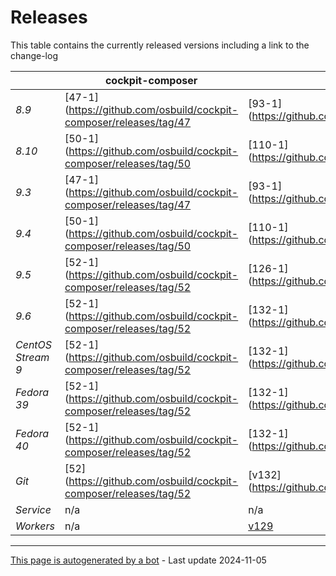 # Releases
This table contains the currently released versions including a link to the change-log

|       | cockpit-composer    | osbuild    | osbuild-composer    |
|-------|---------------------|------------|---------------------|
*8.9* | [47-1](https://github.com/osbuild/cockpit-composer/releases/tag/47 | [93-1](https://github.com/osbuild/osbuild/releases/tag/v93 | [88-1](https://github.com/osbuild/osbuild-composer/releases/tag/v88
*8.10* | [50-1](https://github.com/osbuild/cockpit-composer/releases/tag/50 | [110-1](https://github.com/osbuild/osbuild/releases/tag/v110 | [101-1](https://github.com/osbuild/osbuild-composer/releases/tag/v101
*9.3* | [47-1](https://github.com/osbuild/cockpit-composer/releases/tag/47 | [93-1](https://github.com/osbuild/osbuild/releases/tag/v93 | [88-1](https://github.com/osbuild/osbuild-composer/releases/tag/v88
*9.4* | [50-1](https://github.com/osbuild/cockpit-composer/releases/tag/50 | [110-1](https://github.com/osbuild/osbuild/releases/tag/v110 | [101-1](https://github.com/osbuild/osbuild-composer/releases/tag/v101
*9.5* | [52-1](https://github.com/osbuild/cockpit-composer/releases/tag/52 | [126-1](https://github.com/osbuild/osbuild/releases/tag/v126 | [118-1](https://github.com/osbuild/osbuild-composer/releases/tag/v118
*9.6* | [52-1](https://github.com/osbuild/cockpit-composer/releases/tag/52 | [132-1](https://github.com/osbuild/osbuild/releases/tag/v132 | [124-1](https://github.com/osbuild/osbuild-composer/releases/tag/v124
*CentOS Stream 9* | [52-1](https://github.com/osbuild/cockpit-composer/releases/tag/52 | [132-1](https://github.com/osbuild/osbuild/releases/tag/v132 | [118-1](https://github.com/osbuild/osbuild-composer/releases/tag/v118
*Fedora 39* | [52-1](https://github.com/osbuild/cockpit-composer/releases/tag/52 | [132-1](https://github.com/osbuild/osbuild/releases/tag/v132 | [123-1](https://github.com/osbuild/osbuild-composer/releases/tag/v123
*Fedora 40* | [52-1](https://github.com/osbuild/cockpit-composer/releases/tag/52 | [132-1](https://github.com/osbuild/osbuild/releases/tag/v132 | [123-1](https://github.com/osbuild/osbuild-composer/releases/tag/v123
*Git* | [52](https://github.com/osbuild/cockpit-composer/releases/tag/52 | [v132](https://github.com/osbuild/osbuild/releases/tag/v132 | [v124](https://github.com/osbuild/osbuild-composer/releases/tag/v124
*Service* | n/a | n/a | [v123-15-gbccd1639](https://github.com/osbuild/osbuild-composer/compare/v123-15-gbccd1639...main)
*Workers* | n/a | [v129](https://github.com/osbuild/osbuild/compare/v129...main) | [v121-15-gd0ac2f1a](https://github.com/osbuild/osbuild-composer/compare/v121-15-gd0ac2f1a...main)

---

[This page is autogenerated by a bot](https://gitlab.cee.redhat.com/osbuild/guides-bot/-/blob/main/release_overview.py) - Last update 2024-11-05